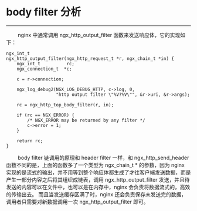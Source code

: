 # body filter 分析
***

&emsp;&emsp;
nginx 中通常调用 ngx_http_output_filter 函数来发送响应体，它的实现如下：

    ngx_int_t
    ngx_http_output_filter(ngx_http_request_t *r, ngx_chain_t *in) {
        ngx_int_t          rc;
        ngx_connection_t  *c;

        c = r->connection;

        ngx_log_debug2(NGX_LOG_DEBUG_HTTP, c->log, 0,
                       "http output filter \"%V?%V\"", &r->uri, &r->args);

        rc = ngx_http_top_body_filter(r, in);

        if (rc == NGX_ERROR) {
            /* NGX_ERROR may be returned by any filter */
            c->error = 1;
        }

        return rc;
    }

&emsp;&emsp;
body filter 链调用的原理和 header filter 一样，和 ngx_http_send_header 函数不同的是，上面的函数多了一个类型为 ngx_chain_t * 的参数，因为 nginx 实现的是流式的输出，并不用等到整个响应体都生成了才往客户端发送数据，而是产生一部分内容之后将其组织成链表，调用 ngx_http_output_filter 发送，并且待发送的内容可以在文件中，也可以是在内存中，nginx 会负责将数据流式的，高效的传输出去。
而且当发送缓存区满了时，nginx 还会负责保存未发送完的数据，调用者只需要对新数据调用一次 ngx_http_output_filter 即可。